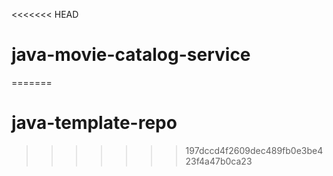 <<<<<<< HEAD
# java-movie-catalog-service
=======
# java-template-repo
>>>>>>> 197dccd4f2609dec489fb0e3be423f4a47b0ca23
